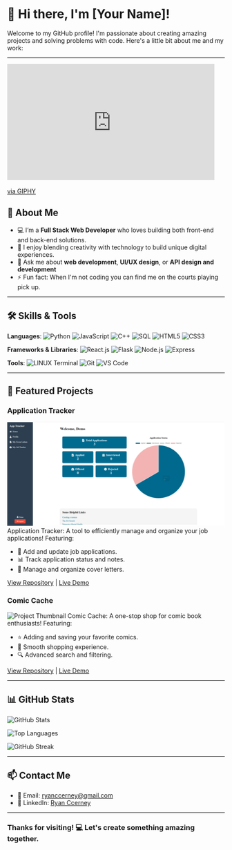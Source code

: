 # 👋 Hi there, I'm [Your Name]!

Welcome to my GitHub profile! I'm passionate about creating amazing projects and solving problems with code. Here's a little bit about me and my work:

---

<iframe src="https://giphy.com/embed/tuCFp8rod0x3O" width="480" height="269" style="" frameBorder="0" class="giphy-embed" allowFullScreen></iframe>
<p><a href="https://giphy.com/gifs/luffy-tuCFp8rod0x3O">via GIPHY</a></p>

## 🚀 About Me
- 💻 I’m a **Full Stack Web Developer** who loves building both front-end and back-end solutions.
- 🎨 I enjoy blending creativity with technology to build unique digital experiences.
- 💬 Ask me about **web development**, **UI/UX design**, or **API design and development**
- ⚡ Fun fact: When I'm not coding you can find me on the courts playing pick up.

---

## 🛠️ Skills & Tools

**Languages**:
![Python](https://img.shields.io/badge/-Python-blue)
![JavaScript](https://img.shields.io/badge/-JavaScript-yellow)
![C++](https://img.shields.io/badge/-C++-blue)
![SQL](https://img.shields.io/badge/-SQL-orange)
![HTML5](https://img.shields.io/badge/-HTML5-orange)
![CSS3](https://img.shields.io/badge/-CSS3-blue)

**Frameworks & Libraries**:
![React.js](https://img.shields.io/badge/-React.js-blue)
![Flask](https://img.shields.io/badge/-Flask-black)
![Node.js](https://img.shields.io/badge/-Node.js-green)
![Express](https://img.shields.io/badge/-Express-green)

**Tools**:
![LINUX Terminal](https://img.shields.io/badge/-LINUX%20Terminal-gray)
![Git](https://img.shields.io/badge/-Git-red)
![VS Code](https://img.shields.io/badge/-VS%20Code-blue)

---

## 🌟 Featured Projects

### Application Tracker
![Project Thumbnail](https://github.com/rcerney1/application_tracker/blob/main/comic%20cache2.png?raw=true)
Application Tracker: A tool to efficiently manage and organize your job applications! Featuring:
- 📝 Add and update job applications.
- 📊 Track application status and notes.
- 📂 Manage and organize cover letters.


[View Repository](https://github.com/rcerney1/application_tracker) | [Live Demo](https://application-tracker-pbap.onrender.com/)

### Comic Cache
![Project Thumbnail](https://github.com/rcerney1/Comic_Cache/blob/main/comic%20cache.png?raw=true)
Comic Cache: A one-stop shop for comic book enthusiasts! Featuring:
- ⭐ Adding and saving your favorite comics.
- 🛒 Smooth shopping experience.
- 🔍 Advanced search and filtering.

[View Repository](https://github.com/rcerney1/Comic_Cache) | [Live Demo](https://comic-cache.onrender.com/)

---

## 📊 GitHub Stats

![GitHub Stats](https://github-readme-stats.vercel.app/api?username=rcerney1&show_icons=true&theme=radical)

![Top Languages](https://github-readme-stats.vercel.app/api/top-langs/?username=rcerney1&layout=compact&theme=radical)

![GitHub Streak](https://github-readme-streak-stats.herokuapp.com/?user=rcerney1&theme=radical)

---

## 📫 Contact Me
- 📧 Email: [ryanccerney@gmail.com](mailto:ryanccerney@gmail.com)
- 💼 LinkedIn: [Ryan Ccerney](https://www.linkedin.com/in/ryanccerney/)

---

### Thanks for visiting! 💻 Let's create something amazing together.
